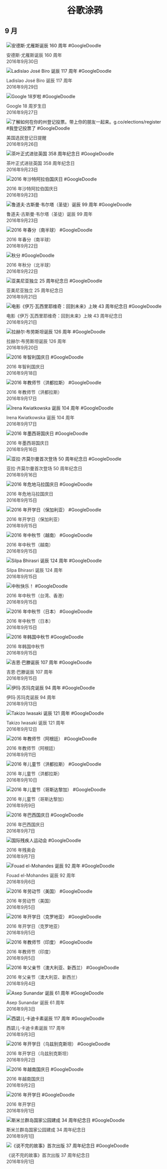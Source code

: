 
<h1 align="center"> 谷歌涂鸦 </h1>




## 9 月

<div class="image">


<img src="https://lh3.googleusercontent.com/tMoBSajpHvJ5jwxN-UmUQYi1tcCAmu-p1UIlpl94I8FEvo4tgo6k3u4EG1UTgEznB92oHDLPGUkFmPEj0sFSUuijcEMzfBsfbJJuhanY" alt="安德斯·尤雁斯诞辰 160 周年 #GoogleDoodle" style="margin: 5px"/>
<div class="info" style="font-size: 14px; color:#333333; margin:5px"><div class="title">安德斯·尤雁斯诞辰 160 周年</div><div class="date">2016年9月30日</div></div>

<img src="https://lh3.googleusercontent.com/qgW7lorZ6xx0oOTsfN1n9NGIQG9nAj29AF8YUpU977VFHDEfUYT6xLr2k9SrFoQqhm6g0b78q--mHk74Z83Gk0z0e9LvvM_xVg7xVNkC" alt="Ladislao José Biro 诞辰 117 周年 #GoogleDoodle" style="margin: 5px"/>
<div class="info" style="font-size: 14px; color:#333333; margin:5px"><div class="title">Ladislao José Biro 诞辰 117 周年</div><div class="date">2016年9月29日</div></div>

<img src="https://lh3.googleusercontent.com/_RlV3zsMT2I62zM6ydD7bmS866at-HuvMogWxu0P5mneIP1B6d6-2N3tST_6pKsdd-jibRPcQXtWw3Z9YAw76IVk4ee1bdOErNEiHjGUHg" alt="Google 18岁啦 #GoogleDoodle" style="margin: 5px"/>
<div class="info" style="font-size: 14px; color:#333333; margin:5px"><div class="title">Google 18 周岁生日</div><div class="date">2016年9月27日</div></div>

<img src="https://lh3.googleusercontent.com/_1BfigkZBIDwgQmeMQIyGosn_e8HC38dqdae1sFM8Y-znXT8uECfzHXA0Rd3hl3JfcfSGCu9kySkTv30c-Nw3OmXstDk4GoL1uzfzZ8S" alt="了解如何在你的州登记投票。带上你的朋友一起来。g.co/elections/register #我登记投票了  #GoogleDoodle" style="margin: 5px"/>
<div class="info" style="font-size: 14px; color:#333333; margin:5px"><div class="title">美国选民登记日提醒</div><div class="date">2016年9月26日</div></div>

<img src="https://lh3.googleusercontent.com/xMVfT_hmtvRNr6GHfnzcbXy0i9Tm788dIbGHOF33RyzvCMUpGc0Bxm2WBgO62_5NDnbj1Hj60ocuDH3a_RYcwbYI3cRhzX4oci4CnWU" alt="茶叶正式进驻英国 358 周年纪念日 #GoogleDoodle" style="margin: 5px"/>
<div class="info" style="font-size: 14px; color:#333333; margin:5px"><div class="title">茶叶正式进驻英国 358 周年纪念日</div><div class="date">2016年9月23日</div></div>

<img src="https://lh3.googleusercontent.com/B_ojUYcFSNSrzeZKl3U1Q8SiGoylS62lXjm10bVfzgQEwImILPZmBQatwLPmGGgZe6CNXNjp1k3PfAp-hNOC2P7zbYyVCj3oGoxtVfE" alt="2016 年沙特阿拉伯国庆日 #GoogleDoodle" style="margin: 5px"/>
<div class="info" style="font-size: 14px; color:#333333; margin:5px"><div class="title">2016 年沙特阿拉伯国庆日</div><div class="date">2016年9月23日</div></div>

<img src="https://lh3.googleusercontent.com/u-yr_YbqemRxU3xo_UxpgwVe1NZGxvhup5OIuv6ehVYgXExhmTwS3caViORVbqkDyp__XjrcD3N_hgbKTpFgMyZg2LaOIK4rqjw3QiV6" alt="鲁道夫·古斯曼·韦尔塔（圣徒）诞辰 99 周年 #GoogleDoodle" style="margin: 5px"/>
<div class="info" style="font-size: 14px; color:#333333; margin:5px"><div class="title">鲁道夫·古斯曼·韦尔塔（圣徒）诞辰 99 周年</div><div class="date">2016年9月23日</div></div>

<img src="https://lh3.googleusercontent.com/el2KGpMWjxaqCxIpYD8eHmpWhXXVdWP6d3rSUyRuqBzPV0gQY5Hf1--BSTSi1C04dmyoMdgemHAsV04LXrJtacJ6i8TD--0g6os36V2R" alt="2016 年春分（南半球） #GoogleDoodle" style="margin: 5px"/>
<div class="info" style="font-size: 14px; color:#333333; margin:5px"><div class="title">2016 年春分（南半球）</div><div class="date">2016年9月22日</div></div>

<img src="https://lh3.googleusercontent.com/5NzV-rl1wfQjx3qln2olfJgZAEcz7HEUZqWNS2HxxfjeKVYgLN5xGW_IM6t1YE1Vc0r13eb64w5sQskxIonabfeFdxLmLhjKp_Vn5yEu" alt="秋分  #GoogleDoodle" style="margin: 5px"/>
<div class="info" style="font-size: 14px; color:#333333; margin:5px"><div class="title">2016 年秋分（北半球）</div><div class="date">2016年9月22日</div></div>

<img src="https://lh3.googleusercontent.com/s8YkxSBIeU5cbfXt_MU46Dl5YiHF6oJNIglP7VZ5CuAezOx3d9-52JQ02C_Ygg3Y-tq4a63MfWdPboW1Ocj_rRhzt4w30mO-GuAeQ-c" alt="亚美尼亚独立 25 周年纪念日 #GoogleDoodle" style="margin: 5px"/>
<div class="info" style="font-size: 14px; color:#333333; margin:5px"><div class="title">亚美尼亚独立 25 周年纪念日</div><div class="date">2016年9月21日</div></div>

<img src="https://lh3.googleusercontent.com/xPKIrYhWXCGyS4wYKGOTflu6S2rN6wVGS-sM9SWEmQlNMcWfAqr1hphJa0YW56Bcf_WmRoXZkZUvMKBWos70GdXlZZFw02xCoAQUSxQ" alt="电影《伊万·瓦西里耶维奇：回到未来》上映 43 周年纪念日 #GoogleDoodle" style="margin: 5px"/>
<div class="info" style="font-size: 14px; color:#333333; margin:5px"><div class="title">电影《伊万·瓦西里耶维奇：回到未来》上映 43 周年纪念日</div><div class="date">2016年9月21日</div></div>

<img src="https://lh3.googleusercontent.com/ZfzAJB_pi6KiDKVtBFqTpO4BtUOwAQDOV6yxejEd1IMxhFCjQWXDLGH6bZPZXTpeV5kCmB1eQAxERPh4g408om6iEdSl9aMmbg4IzSw" alt="拉赫尔·布劳斯坦诞辰 126 周年 #GoogleDoodle" style="margin: 5px"/>
<div class="info" style="font-size: 14px; color:#333333; margin:5px"><div class="title">拉赫尔·布劳斯坦诞辰 126 周年</div><div class="date">2016年9月20日</div></div>

<img src="https://lh3.googleusercontent.com/qu5LztqjqhtpgJBGcEOl5vUaWaM81fDCTcqZ7OtoasTdNGsydljEeIjvJDlEQXEDAcQ7APn_y76I6R3xRzyvZkpR7f0FZN7LCoByv8N1" alt="2016 年智利国庆日 #GoogleDoodle" style="margin: 5px"/>
<div class="info" style="font-size: 14px; color:#333333; margin:5px"><div class="title">2016 年智利国庆日</div><div class="date">2016年9月18日</div></div>

<img src="https://lh3.googleusercontent.com/5FuquvkZH_aP9sGZGpAHFjsYPcEv7cQyh6Ay1US4U5t43UOJx4DK_GMgAnYFL83SD4PTsisPjV48u2GJCttcxR43e9CD3jRt7Re1KNdG" alt="2016 年教师节（洪都拉斯） #GoogleDoodle" style="margin: 5px"/>
<div class="info" style="font-size: 14px; color:#333333; margin:5px"><div class="title">2016 年教师节（洪都拉斯）</div><div class="date">2016年9月17日</div></div>

<img src="https://lh3.googleusercontent.com/JW90M3B-UeDa80Lo7Gy1o6zutkc7yyjMgUc8bVFAwFQNxGSj0JTjkX2NJFqLDyIN9sdaXgdmhR1WxFYDeX4tCgtGHee2HQC6TneyImfY" alt="Irena Kwiatkowska 诞辰 104 周年 #GoogleDoodle" style="margin: 5px"/>
<div class="info" style="font-size: 14px; color:#333333; margin:5px"><div class="title">Irena Kwiatkowska 诞辰 104 周年</div><div class="date">2016年9月17日</div></div>

<img src="https://lh3.googleusercontent.com/_1QtVQ8padni5m3QtCV5LOgoQAXFB5SZa6Zmp1NYS426EbYSyYhFHnGlfXQ0t-yEEZN5ug90f9jDkBu9XgK8OexLNj3JUU7hOZcZ-pI" alt="2016 年墨西哥国庆日 #GoogleDoodle" style="margin: 5px"/>
<div class="info" style="font-size: 14px; color:#333333; margin:5px"><div class="title">2016 年墨西哥国庆日</div><div class="date">2016年9月16日</div></div>

<img src="https://lh3.googleusercontent.com/CrMV3ZZjNg0JGu-QRu29BCTusnVOMa4pB-nEYJni5F3z2JwZi8PP4jWGsKQz47VvMPg0dUzoCeDC1cCv0An3sOUA0jPmojtRXtTzssM" alt="亚拉·齐莫尔曼首次登场 50 周年纪念日 #GoogleDoodle" style="margin: 5px"/>
<div class="info" style="font-size: 14px; color:#333333; margin:5px"><div class="title">亚拉·齐莫尔曼首次登场 50 周年纪念日</div><div class="date">2016年9月16日</div></div>

<img src="https://lh3.googleusercontent.com/S1EwulhNcXV2Fop8q-0oNXn7WLSpsn_wwVCoWCOaJZnzsote1Xp2cvmB5Hlz7eEa0MkYdUoe0gsSqa-RT7qDoMJLphH6Ag34bxYWdKqD" alt="2016 年危地马拉国庆日 #GoogleDoodle" style="margin: 5px"/>
<div class="info" style="font-size: 14px; color:#333333; margin:5px"><div class="title">2016 年危地马拉国庆日</div><div class="date">2016年9月15日</div></div>

<img src="https://lh3.googleusercontent.com/GrxKR2x_gbyPe4ml1tzOBoHnKn44pzI10rpM9pxZdNM03qIS5HNvyU1sL_rdg-f5dr9sjMwWkKWSrAx0iEDZSzOq38_mKDsS0sIR-HDG" alt="2016 年开学日（保加利亚） #GoogleDoodle" style="margin: 5px"/>
<div class="info" style="font-size: 14px; color:#333333; margin:5px"><div class="title">2016 年开学日（保加利亚）</div><div class="date">2016年9月15日</div></div>

<img src="https://lh3.googleusercontent.com/i9HndQiZVBBZq8h3V1R4grJB4JAsXinejz9uhNZ3KEaPoNS9cChSkCX2r03KSucerOGcb0zlk7w4-ZwEn7B8JbF4SqLSZkECTA4Rw7qH" alt="2016 年中秋节（越南） #GoogleDoodle" style="margin: 5px"/>
<div class="info" style="font-size: 14px; color:#333333; margin:5px"><div class="title">2016 年中秋节（越南）</div><div class="date">2016年9月15日</div></div>

<img src="https://lh3.googleusercontent.com/fR1wMMNS-pTtiv8_tQI5jKHVW3xa-H3mHw6lIcJfDdGbLdz6NCQ4u5oaKBB6bt5H7L0kdCO1_SKuZHsK8z51Huu1DOtxMNqZjuFaiUw" alt="Silpa Bhirasri 诞辰 124 周年 #GoogleDoodle" style="margin: 5px"/>
<div class="info" style="font-size: 14px; color:#333333; margin:5px"><div class="title">Silpa Bhirasri 诞辰 124 周年</div><div class="date">2016年9月15日</div></div>

<img src="https://lh3.googleusercontent.com/H2z-twEfClP5EmDNHL81yoTUhzK9JwM1Rl_U0Rty9tqwPoO5Ih6FOv7Hw0o13aZ7Zu4UxqDWd8aRu7LTaTt_kEj85ROIi0Nm0mcyNdYy6Q" alt="中秋快乐！ #GoogleDoodle" style="margin: 5px"/>
<div class="info" style="font-size: 14px; color:#333333; margin:5px"><div class="title">2016 年中秋节（台湾、香港）</div><div class="date">2016年9月15日</div></div>

<img src="https://lh3.googleusercontent.com/LSkfYCORjmE66j023KWVloBP6nzFNDGrTpBXv-afnpDM8h_On53twmwkrr6WT0psALXbZozBzdCEqnmUM37yssznmtMgUIOdOoUYjZryAA" alt="2016 年中秋节（日本） #GoogleDoodle" style="margin: 5px"/>
<div class="info" style="font-size: 14px; color:#333333; margin:5px"><div class="title">2016 年中秋节（日本）</div><div class="date">2016年9月15日</div></div>

<img src="https://lh3.googleusercontent.com/SRs4YOtEFkNVlQyoatR94LPAFoIBiUH2Smn58O90xs_BD8iIqoOM0uPvo8yycujcxKr2VoGRs9KvJUO2CU8V_xLayGpQH2HewpwiOyM" alt="2016 年韩国中秋节 #GoogleDoodle" style="margin: 5px"/>
<div class="info" style="font-size: 14px; color:#333333; margin:5px"><div class="title">2016 年韩国中秋节</div><div class="date">2016年9月15日</div></div>

<img src="https://lh3.googleusercontent.com/MMaGgEARNupbW377Mt27UTIOsaKsAsYg38ppmN-ehTpMO_lmghf12AHaQQ_9TGiuZjFY8XykV9RkFq_osLMR3XeZlqWsevKYT0io1F43" alt="吉恩·巴滕诞辰 107 周年 #GoogleDoodle" style="margin: 5px"/>
<div class="info" style="font-size: 14px; color:#333333; margin:5px"><div class="title">吉恩·巴滕诞辰 107 周年</div><div class="date">2016年9月15日</div></div>

<img src="https://lh3.googleusercontent.com/tmOXYqdgol5DLO8n9nKyePpGDrH8wKqWPcFcjzMyfvyY2H7Mr6C8CfZ0MrULBGThcE71U-uwCOK7XyM_wQdZx1U13AM6vA6gNBcjM_iwCQ" alt="伊玛·苏玛克诞辰 94 周年 #GoogleDoodle" style="margin: 5px"/>
<div class="info" style="font-size: 14px; color:#333333; margin:5px"><div class="title">伊玛·苏玛克诞辰 94 周年</div><div class="date">2016年9月13日</div></div>

<img src="https://lh3.googleusercontent.com/fp8GFk1Cf9NL_O4DQ1Z4sYRHs10TDaFq5q2z7aoc3P4kKTm3Ufh6mX8uLUjCxOhJ5J4HbBGiMmuS8HLfXlDvjYfTKt2UUb8BYO0cLaZQ" alt="Takizo Iwasaki 诞辰 121 周年 #GoogleDoodle" style="margin: 5px"/>
<div class="info" style="font-size: 14px; color:#333333; margin:5px"><div class="title">Takizo Iwasaki 诞辰 121 周年</div><div class="date">2016年9月12日</div></div>

<img src="https://lh3.googleusercontent.com/ORXDwv8Fksbvma3QnZo10texSW0gAUqZYkQOejPqrU827hgAFCEf5QUSlT8aQgVLV2bHo8jP_fANe1NxJNA39WzH1QGmeB6xuhh4sig" alt="2016 年教师节（阿根廷） #GoogleDoodle" style="margin: 5px"/>
<div class="info" style="font-size: 14px; color:#333333; margin:5px"><div class="title">2016 年教师节（阿根廷）</div><div class="date">2016年9月11日</div></div>

<img src="https://lh3.googleusercontent.com/YTvWEgZl_M7DofiVz0g2WTDoZdqZSXSiTz6XaOtltsxvLTJxZq2w7oQmU3GlVC0X87Ke5L4xELCRZUM9ei0T-DfLqs6sPgZVdgsTxjccUw" alt="2016 年儿童节（洪都拉斯） #GoogleDoodle" style="margin: 5px"/>
<div class="info" style="font-size: 14px; color:#333333; margin:5px"><div class="title">2016 年儿童节（洪都拉斯）</div><div class="date">2016年9月10日</div></div>

<img src="https://lh3.googleusercontent.com/FpkuY5AQU00h77jiNu6VgNrXmkjzhSwlzIoZ3gR4Y1hc3yFBr3OpjQPRVfqCmDJ8TiVdW-52VNsIC0BoOLDcHAWghJWG-qthailA9IHgsQ" alt="2016 年儿童节（哥斯达黎加） #GoogleDoodle" style="margin: 5px"/>
<div class="info" style="font-size: 14px; color:#333333; margin:5px"><div class="title">2016 年儿童节（哥斯达黎加）</div><div class="date">2016年9月9日</div></div>

<img src="https://lh3.googleusercontent.com/tLFIJHJ9ZUnKZlMy64ydU3GQBzYKRBEoYzkGrRgshLB0Q3Ku_-Bdpf4Q4HyeNlJlCSIFsXj_oM0oquyeflird2vsy4iYoXLri4Xbd7w" alt="2016 年巴西国庆日 #GoogleDoodle" style="margin: 5px"/>
<div class="info" style="font-size: 14px; color:#333333; margin:5px"><div class="title">2016 年巴西国庆日</div><div class="date">2016年9月7日</div></div>

<img src="https://lh3.googleusercontent.com/8h5Ha7x3Ej5yUwhk5bgnbXGKCxSaaAKVJUEFhot97MAnkp5k4LeVw-D5YcGz15tAUDAUb7bH2DVVxmRY8WAG-1U5XYQvCCKgQeT2Nzi4" alt="国际残疾人运动会  #GoogleDoodle" style="margin: 5px"/>
<div class="info" style="font-size: 14px; color:#333333; margin:5px"><div class="title">2016 年残奥会</div><div class="date">2016年9月7日</div></div>

<img src="https://lh3.googleusercontent.com/1avNS5WS1-xdMqeBr8TsxR7XqNP11-1j7U65pv-6wEPQCq9dgppkKX1lwnSd4K74hvT6IeY8eA1R94AGG3oFkz6Co4CJiKNRNiIhlcA" alt="Fouad el-Mohandes 诞辰 92 周年 #GoogleDoodle" style="margin: 5px"/>
<div class="info" style="font-size: 14px; color:#333333; margin:5px"><div class="title">Fouad el-Mohandes 诞辰 92 周年</div><div class="date">2016年9月6日</div></div>

<img src="https://lh3.googleusercontent.com/7MpbnBkJFOnGOJqazlr_4eL_u8D7a6huITR_7xRYf0geY9HNKSTTovHQyKbxKe2-3OUODV2Tr5vXXYT3CAT4ANYxR-Qdb0j0g-0XN0w" alt="2016 年劳动节（美国） #GoogleDoodle" style="margin: 5px"/>
<div class="info" style="font-size: 14px; color:#333333; margin:5px"><div class="title">2016 年劳动节（美国）</div><div class="date">2016年9月5日</div></div>

<img src="https://lh3.googleusercontent.com/P44Y7M7BEIKLkFjayK4t3s3ZC4rNTrV5NTpvzI_-NTsaL9dpQMi2W6gQCiiicClDvRMPXc7v_N7cakN3lhh6Wo3GpWWYtUbdTz0nEXo" alt="2016 年开学日（克罗地亚） #GoogleDoodle" style="margin: 5px"/>
<div class="info" style="font-size: 14px; color:#333333; margin:5px"><div class="title">2016 年开学日（克罗地亚）</div><div class="date">2016年9月5日</div></div>

<img src="https://lh3.googleusercontent.com/piLqEGuNPyVjFP4R3zgJmLmFnrQObv92JrjCwdQir7VePAy4KmivmcqQNL_V89NgBH-wYBiybvpF2tOcdVaKmu_YArhPOgCbir7l0JG0" alt="2016 年教师节（印度） #GoogleDoodle" style="margin: 5px"/>
<div class="info" style="font-size: 14px; color:#333333; margin:5px"><div class="title">2016 年教师节（印度）</div><div class="date">2016年9月5日</div></div>

<img src="https://lh3.googleusercontent.com/ZFjQpNokBbd27z4BHOTQzaUoFzvJUF5pfq5T075d1_nBgEKekDW6ps__ddOUKqBzATK21ejQMf624jQ0JP0aTTXkr3uS_w58QA78z4UO" alt="2016 年父亲节（澳大利亚、新西兰） #GoogleDoodle" style="margin: 5px"/>
<div class="info" style="font-size: 14px; color:#333333; margin:5px"><div class="title">2016 年父亲节（澳大利亚、新西兰）</div><div class="date">2016年9月4日</div></div>

<img src="https://lh3.googleusercontent.com/of-7yzLAR1TYUPS9xPYSKJ9jMnVfQGeLrf5HvvnYfTBcfUDWKHpDnwhKWU4IM9wwn8J6oKIBmitCAbksngJQMbgdigAiPacsNnH6IlA" alt="Asep Sunandar 诞辰 61 周年 #GoogleDoodle" style="margin: 5px"/>
<div class="info" style="font-size: 14px; color:#333333; margin:5px"><div class="title">Asep Sunandar 诞辰 61 周年</div><div class="date">2016年9月3日</div></div>

<img src="https://lh3.googleusercontent.com/A0ulgvI0bIAlUjNJbVKdxwSDpBLnQ0Ig6MBf-q63SmVKxwD_KgD7rFJPb3lQzPNiapZWUjkdzL8BqTfbGVQhymJtQzsPEWYgX3ffcdkU7w" alt="西碧儿·卡迪卡素诞辰 117 周年 #GoogleDoodle" style="margin: 5px"/>
<div class="info" style="font-size: 14px; color:#333333; margin:5px"><div class="title">西碧儿·卡迪卡素诞辰 117 周年</div><div class="date">2016年9月3日</div></div>

<img src="https://lh3.googleusercontent.com/Gtn1HHoMWyTVlJv-weaY_b8atidbILUWAdkfH_lfJbcuYFBU3nOYVeQ205qEhnjSyHMXIdJcRwVRNAkLn5vY5EEMFn6lmclWoJTfQx0L" alt="2016 年开学日（乌兹别克斯坦） #GoogleDoodle" style="margin: 5px"/>
<div class="info" style="font-size: 14px; color:#333333; margin:5px"><div class="title">2016 年开学日（乌兹别克斯坦）</div><div class="date">2016年9月2日</div></div>

<img src="https://lh3.googleusercontent.com/FgaRkwHnVbQ0LWFEewVNCaUyt8LEyV0gm2Uakzl7BbYeIkanWvxRnfcBQ8PzHmN3dwoiKhW7xSXaQgfC3Toj_Li2mJo_UJjQUrJLss8" alt="2016 年越南国庆日 #GoogleDoodle" style="margin: 5px"/>
<div class="info" style="font-size: 14px; color:#333333; margin:5px"><div class="title">2016 年越南国庆日</div><div class="date">2016年9月2日</div></div>

<img src="https://lh3.googleusercontent.com/5ygH-9YhyZaZvKA-RzRelT61REltdRsjeWRc_THdFbTa7lQhQhemBNj1bWbvLCLioml8syNxje8KcKxIqD_p1W9rKJ1oPMGVN4Nq1-nY" alt="2016 年开学日 #GoogleDoodle" style="margin: 5px"/>
<div class="info" style="font-size: 14px; color:#333333; margin:5px"><div class="title">2016 年开学日</div><div class="date">2016年9月1日</div></div>

<img src="https://lh3.googleusercontent.com/5R5GcQQE4cRRFLWjoGQyGfD00ehpUrpSEtDVTT0eHisJh9afpw9KX8DIjTfROlqReBEBGV_ht3Iaom3W0qKt-_Vbfds82Ocimd2Uk2Or" alt="斯米兰群岛国家公园建成 34 周年纪念日 #GoogleDoodle" style="margin: 5px"/>
<div class="info" style="font-size: 14px; color:#333333; margin:5px"><div class="title">斯米兰群岛国家公园建成 34 周年纪念日</div><div class="date">2016年9月1日</div></div>

<img src="https://lh3.googleusercontent.com/K9L0QfBUa5vouu1OSymGGBOBS-DGiBbYaGyCAwfGO-rKokqYg3OLyKuOtn8Qy0Bcm9yUXbLa9Si1_dETUeawiqoSPLW4HG7ZnOmtMQUqqQ" alt="《说不完的故事》首次出版 37 周年纪念日 #GoogleDoodle" style="margin: 5px"/>
<div class="info" style="font-size: 14px; color:#333333; margin:5px"><div class="title">《说不完的故事》首次出版 37 周年纪念日</div><div class="date">2016年9月1日</div></div>

</div>








